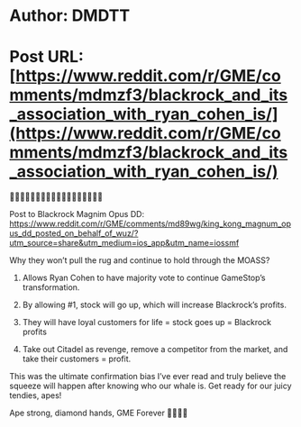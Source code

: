 # Author: DMDTT
# Post URL: [https://www.reddit.com/r/GME/comments/mdmzf3/blackrock_and_its_association_with_ryan_cohen_is/](https://www.reddit.com/r/GME/comments/mdmzf3/blackrock_and_its_association_with_ryan_cohen_is/)


🚀🚀🚀🚀🚀🚀🚀🚀🚀🚀🚀💎💎💎💎💎💎💎

Post to Blackrock Magnim Opus DD: https://www.reddit.com/r/GME/comments/md89wg/king_kong_magnum_opus_dd_posted_on_behalf_of_wuz/?utm_source=share&utm_medium=ios_app&utm_name=iossmf

Why they won’t pull the rug and continue to hold through the MOASS?

1. Allows Ryan Cohen to have majority vote to continue GameStop’s transformation.

2. By allowing #1, stock will go up, which will increase Blackrock’s profits.

3. They will have loyal customers for life = stock goes up = Blackrock profits

4. Take out Citadel as revenge, remove a competitor from the market, and take their customers = profit.

This was the ultimate confirmation bias I’ve ever read and truly believe the squeeze will happen after knowing who our whale is. Get ready for our juicy tendies, apes!

Ape strong, diamond hands, GME Forever 🚀💎🙌🏻